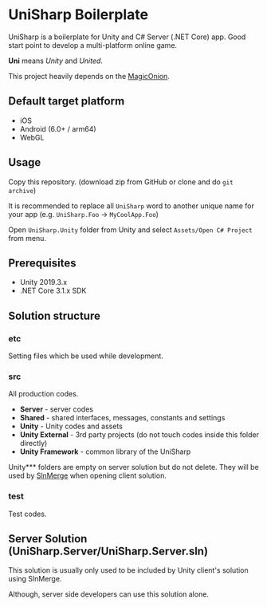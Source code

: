 UniSharp Boilerplate
=============

UniSharp is a boilerplate for Unity and C# Server (.NET Core) app.
Good start point to develop a multi-platform online game.

**Uni** means *Unity* and *United*.

This project heavily depends on the [MagicOnion](https://github.com/Cysharp/MagicOnion).

Default target platform
---------

- iOS
- Android (6.0+ / arm64)
- WebGL

Usage
-----

Copy this repository. 
(download zip from GitHub or clone and do `git archive`)

It is recommended to replace all `UniSharp` word to another unique name for your app (e.g. `UniSharp.Foo` -> `MyCoolApp.Foo`)

Open `UniSharp.Unity` folder from Unity and select `Assets/Open C# Project` from menu.

Prerequisites
------

- Unity 2019.3.x
- .NET Core 3.1.x SDK

Solution structure
-------

### etc

Setting files which be used while development.

### src

All production codes.

- **Server** - server codes
- **Shared** - shared interfaces, messages, constants and settings
- **Unity** - Unity codes and assets
- **Unity External** - 3rd party projects (do not touch codes inside this folder directly)
- **Unity Framework** - common library of the UniSharp

Unity*** folders are empty on server solution but do not delete.
They will be used by [SlnMerge](https://github.com/Cysharp/SlnMerge) when opening client solution.

### test

Test codes.

Server Solution (UniSharp.Server/UniSharp.Server.sln)
--------

This solution is usually only used to be included by Unity client's solution using SlnMerge.

Although, server side developers can use this solution alone.

